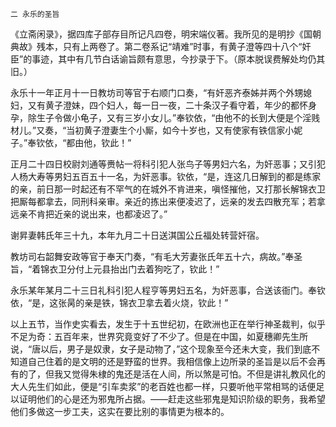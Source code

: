     二 永乐的圣旨 

   《立斋闲录》，据四库子部存目所记凡四卷，明宋端仪著。我所见的是明抄《国朝典故》残本，只有上两卷了。第二卷系记“靖难”时事，有黄子澄等四十八个“奸臣”的事迹，其中有几节白话谕旨颇有意思，今抄录于下。（原本脱误费解处均仍其旧。）

   永乐十一年正月十一日教坊司等官于右顺门口奏，“有奸恶齐泰姊并两个外甥媳妇，又有黄子澄妹，四个妇人，每一日一夜，二十条汉子看守着，年少的都怀身孕，除生子令做小龟子，又有三岁小女儿。”奉钦依，“由他不的长到大便是个淫贱材儿。”又奏，“当初黄子澄妻生个小厮，如今十岁也，又有使家有铁信家小妮子。”奉钦依，“都由他，钦此！”

   正月二十四日校尉刘通等赉帖一将科引犯人张鸟子等男妇六名，为奸恶事；又引犯人杨大寿等男妇五百五十一名，为奸恶事。钦依，“是，连这几日解到的都是练家的亲，前日那一时起还有不罕气的在城外不肯进来，嗔怪摧他，又打那长解锦衣卫把厮每都拿去，同刑科亲审。亲近的拣出来便凌迟了，远亲的发去四散充军；若拿远亲不肯把近亲的说出来，也都凌迟了。”

   谢昇妻韩氏年三十九，本年九月二十日送淇国公丘福处转营奸宿。

   教坊司右韶舞安政等官于奉天门奏，“有毛大芳妻张氏年五十六，病故。”奉圣旨，“着锦衣卫分付上元县抬出门去着狗吃了，钦此！”

   永乐某年某月二十三日礼科引犯人程亨等男妇五名，为奸恶事，合送该衙门。奉钦依，“是，这张昺的亲是铁，锦衣卫拿去着火烧，钦此！”

   以上五节，当作史实看去，发生于十五世纪初，在欧洲也正在举行神圣裁判，似乎不足为奇：五百年来，世界究竟变好了不少了。但是在中国，如夏穗卿先生所说，“唐以后，男子是奴隶，女子是动物了，”这个现象至今还未大变，我们到底不知道自己住着的是文明的还是野蛮的世界。我相信像上边所录的圣旨是以后不会再有的了，但我又觉得朱棣的鬼还是活在人间，所以煞是可怕。不但是讲礼教风化的大人先生们如此，便是“引车卖浆”的老百姓也都一样，只要听他平常相骂的话便足以证明他们的心是还为邪鬼所占据。——赶走这些邪鬼是知识阶级的职务，我希望他们多做这一步工夫，这实在要比别的事情更为根本的。

